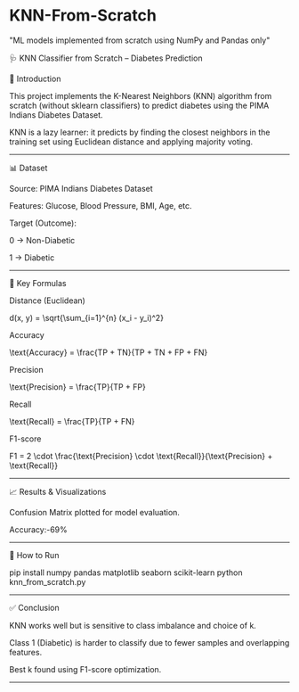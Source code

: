 # KNN-From-Scratch
"ML models implemented from scratch using NumPy and Pandas only"


🩺 KNN Classifier from Scratch – Diabetes Prediction

📌 Introduction

This project implements the K-Nearest Neighbors (KNN) algorithm from scratch (without sklearn classifiers) to predict diabetes using the PIMA Indians Diabetes Dataset.

KNN is a lazy learner: it predicts by finding the closest neighbors in the training set using Euclidean distance and applying majority voting.


---

📊 Dataset

Source: PIMA Indians Diabetes Dataset

Features: Glucose, Blood Pressure, BMI, Age, etc.

Target (Outcome):

0 → Non-Diabetic

1 → Diabetic




---

🧮 Key Formulas

Distance (Euclidean)


d(x, y) = \sqrt{\sum_{i=1}^{n} (x_i - y_i)^2}

Accuracy


\text{Accuracy} = \frac{TP + TN}{TP + TN + FP + FN}

Precision


\text{Precision} = \frac{TP}{TP + FP}

Recall


\text{Recall} = \frac{TP}{TP + FN}

F1-score


F1 = 2 \cdot \frac{\text{Precision} \cdot \text{Recall}}{\text{Precision} + \text{Recall}}


---

📈 Results & Visualizations

Confusion Matrix plotted for model evaluation.

Accuracy:-69%





---

🚀 How to Run

pip install numpy pandas matplotlib seaborn scikit-learn
python knn_from_scratch.py


---

✅ Conclusion

KNN works well but is sensitive to class imbalance and choice of k.

Class 1 (Diabetic) is harder to classify due to fewer samples and overlapping features.

Best k found using F1-score optimization.



---
